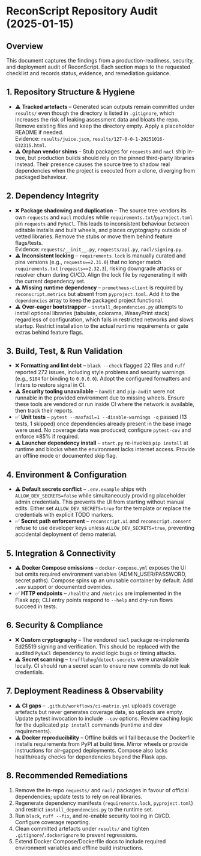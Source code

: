 # ReconScript Repository Audit (2025-01-15)

## Overview
This document captures the findings from a production-readiness, security, and deployment audit of ReconScript. Each section maps to the requested checklist and records status, evidence, and remediation guidance.

## 1. Repository Structure & Hygiene
- ⚠️ **Tracked artefacts** – Generated scan outputs remain committed under `results/` even though the directory is listed in `.gitignore`, which increases the risk of leaking assessment data and bloats the repo. Remove existing files and keep the directory empty. Apply a placeholder README if needed.  
  Evidence: `results/juice.json`, `results/127-0-0-1-20251016-032315.html`.
- ⚠️ **Orphan vendor shims** – Stub packages for `requests` and `nacl` ship in-tree, but production builds should rely on the pinned third-party libraries instead. Their presence causes the source tree to shadow real dependencies when the project is executed from a clone, diverging from packaged behaviour.

## 2. Dependency Integrity
- ❌ **Package shadowing and duplication** – The source tree vendors its own `requests` and `nacl` modules while `requirements.txt`/`pyproject.toml` pin `requests` and `PyNaCl`. This leads to inconsistent behaviour between editable installs and built wheels, and places cryptography outside of vetted libraries. Remove the stubs or move them behind feature flags/tests.  
  Evidence: `requests/__init__.py`, `requests/api.py`, `nacl/signing.py`.
- ⚠️ **Inconsistent locking** – `requirements.lock` is manually curated and pins versions (e.g., `requests==2.31.0`) that no longer match `requirements.txt` (`requests==2.32.3`), risking downgrade attacks or resolver churn during CI/CD. Align the lock file by regenerating it with the current dependency set.
- ⚠️ **Missing runtime dependency** – `prometheus-client` is required by `reconscript.metrics` but absent from `pyproject.toml`. Add it to the `dependencies` array to keep the packaged project functional.
- ⚠️ **Over-eager bootstrapper** – `install_dependencies.py` attempts to install optional libraries (tabulate, colorama, WeasyPrint stack) regardless of configuration, which fails in restricted networks and slows startup. Restrict installation to the actual runtime requirements or gate extras behind feature flags.

## 3. Build, Test, & Run Validation
- ❌ **Formatting and lint debt** – `black --check` flagged 22 files and `ruff` reported 272 issues, including style problems and security warnings (e.g., `S104` for binding to `0.0.0.0`). Adopt the configured formatters and linters to restore signal in CI.
- ⚠️ **Security tooling unavailable** – `bandit` and `pip-audit` were not runnable in the provided environment due to missing wheels. Ensure these tools are vendored or run inside CI where the network is available, then track their reports.
- ✅ **Unit tests** – `pytest --maxfail=1 --disable-warnings -q` passed (13 tests, 1 skipped) once dependencies already present in the base image were used. No coverage data was produced; configure `pytest-cov` and enforce ≥85% if required.
- ⚠️ **Launcher dependency install** – `start.py` re-invokes `pip install` at runtime and blocks when the environment lacks internet access. Provide an offline mode or documented skip flag.

## 4. Environment & Configuration
- ⚠️ **Default secrets conflict** – `.env.example` ships with `ALLOW_DEV_SECRETS=false` while simultaneously providing placeholder admin credentials. This prevents the UI from starting without manual edits. Either set `ALLOW_DEV_SECRETS=true` for the template or replace the credentials with explicit TODO markers.
- ✅ **Secret path enforcement** – `reconscript.ui` and `reconscript.consent` refuse to use developer keys unless `ALLOW_DEV_SECRETS=true`, preventing accidental deployment of demo material.

## 5. Integration & Connectivity
- ⚠️ **Docker Compose omissions** – `docker-compose.yml` exposes the UI but omits required environment variables (ADMIN_USER/PASSWORD, secret paths). Compose spins up an unusable container by default. Add `.env` support or documented overrides.
- ✅ **HTTP endpoints** – `/healthz` and `/metrics` are implemented in the Flask app; CLI entry points respond to `--help` and dry-run flows succeed in tests.

## 6. Security & Compliance
- ❌ **Custom cryptography** – The vendored `nacl` package re-implements Ed25519 signing and verification. This should be replaced with the audited `PyNaCl` dependency to avoid logic bugs or timing attacks.
- ⚠️ **Secret scanning** – `trufflehog`/`detect-secrets` were unavailable locally. CI should run a secret scan to ensure new commits do not leak credentials.

## 7. Deployment Readiness & Observability
- ⚠️ **CI gaps** – `.github/workflows/ci-matrix.yml` uploads coverage artefacts but never generates coverage data, so uploads are empty. Update pytest invocation to include `--cov` options. Review caching logic for the duplicated `pip install` commands (runtime and dev requirements).
- ⚠️ **Docker reproducibility** – Offline builds will fail because the Dockerfile installs requirements from PyPI at build time. Mirror wheels or provide instructions for air-gapped deployments. Compose also lacks health/ready checks for dependencies beyond the Flask app.

## 8. Recommended Remediations
1. Remove the in-repo `requests/` and `nacl/` packages in favour of official dependencies; update tests to rely on real libraries.
2. Regenerate dependency manifests (`requirements.lock`, `pyproject.toml`) and restrict `install_dependencies.py` to the runtime set.
3. Run `black`, `ruff --fix`, and re-enable security tooling in CI/CD. Configure coverage reporting.
4. Clean committed artefacts under `results/` and tighten `.gitignore`/`.dockerignore` to prevent regressions.
5. Extend Docker Compose/Dockerfile docs to include required environment variables and offline build instructions.
